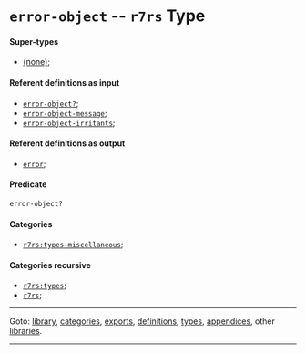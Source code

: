 

<a id='type__r7rs__error-object'></a>

# `error-object` -- `r7rs` Type


<a id='type__r7rs__error-object__super-types'></a>

#### Super-types

 * [(none)](../../r7rs/types/_index.md#toc__r7rs__types);


<a id='type__r7rs__error-object__referent-definitions-input'></a>

#### Referent definitions as input

 * [`error-object?`](../../r7rs/definitions/error-object_3f.md#definition__r7rs__error-object_3f);
 * [`error-object-message`](../../r7rs/definitions/error-object-message.md#definition__r7rs__error-object-message);
 * [`error-object-irritants`](../../r7rs/definitions/error-object-irritants.md#definition__r7rs__error-object-irritants);


<a id='type__r7rs__error-object__referent-definitions-output'></a>

#### Referent definitions as output

 * [`error`](../../r7rs/definitions/error.md#definition__r7rs__error);


<a id='type__r7rs__error-object__predicate'></a>

#### Predicate

````
error-object?
````


<a id='type__r7rs__error-object__categories'></a>

#### Categories

 * [`r7rs:types-miscellaneous`](../../r7rs/categories/r7rs_3a_types-miscellaneous.md#category__r7rs__r7rs_3a_types-miscellaneous);


<a id='type__r7rs__error-object__categories-recursive'></a>

#### Categories recursive

 * [`r7rs:types`](../../r7rs/categories/r7rs_3a_types.md#category__r7rs__r7rs_3a_types);
 * [`r7rs`](../../r7rs/categories/r7rs.md#category__r7rs__r7rs);

----

Goto: [library](../../r7rs/_index.md#library__r7rs), [categories](../../r7rs/categories/_index.md#toc__r7rs__categories), [exports](../../r7rs/exports/_index.md#toc__r7rs__exports), [definitions](../../r7rs/definitions/_index.md#toc__r7rs__definitions), [types](../../r7rs/types/_index.md#toc__r7rs__types), [appendices](../../r7rs/appendices/_index.md#toc__r7rs__appendices), other [libraries](../../_libraries.md#toc__libraries).

----

